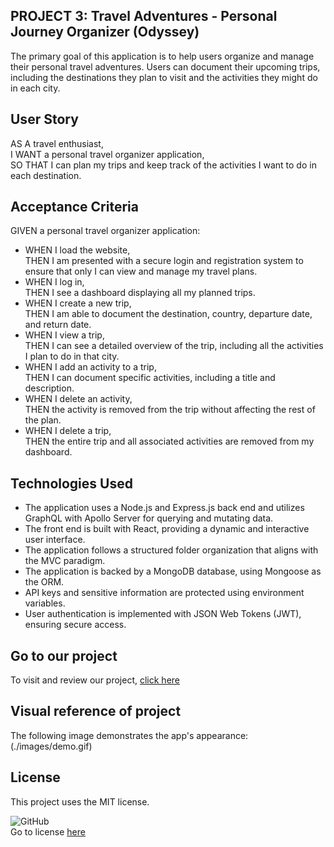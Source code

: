 ## PROJECT 3: Travel Adventures - Personal Journey Organizer (Odyssey)

The primary goal of this application is to help users organize and manage their personal travel adventures. Users can document their upcoming trips, including the destinations they plan to visit and the activities they might do in each city.

## User Story

AS A travel enthusiast,  
I WANT a personal travel organizer application,  
SO THAT I can plan my trips and keep track of the activities I want to do in each destination.

## Acceptance Criteria

GIVEN a personal travel organizer application:

- WHEN I load the website,  
  THEN I am presented with a secure login and registration system to ensure that only I can view and manage my travel plans.
- WHEN I log in,  
  THEN I see a dashboard displaying all my planned trips.
- WHEN I create a new trip,  
  THEN I am able to document the destination, country, departure date, and return date.
- WHEN I view a trip,  
  THEN I can see a detailed overview of the trip, including all the activities I plan to do in that city.
- WHEN I add an activity to a trip,  
  THEN I can document specific activities, including a title and description.
- WHEN I delete an activity,  
  THEN the activity is removed from the trip without affecting the rest of the plan.
- WHEN I delete a trip,  
  THEN the entire trip and all associated activities are removed from my dashboard.

## Technologies Used

- The application uses a Node.js and Express.js back end and utilizes GraphQL with Apollo Server for querying and mutating data.
- The front end is built with React, providing a dynamic and interactive user interface.
- The application follows a structured folder organization that aligns with the MVC paradigm.
- The application is backed by a MongoDB database, using Mongoose as the ORM.
- API keys and sensitive information are protected using environment variables.
- User authentication is implemented with JSON Web Tokens (JWT), ensuring secure access.

## Go to our project

To visit and review our project, [click here](https://odyssey-7hav.onrender.com/)

## Visual reference of project

The following image demonstrates the app's appearance: (./images/demo.gif)

## License

This project uses the MIT license.

![GitHub](https://img.shields.io/github/license/eduardoVela2022/V-logoGenerator?style=for-the-badge)<br> Go to license [here](https://github.com/eduardoVela2022/V-logoGenerator/blob/main/LICENSE)
